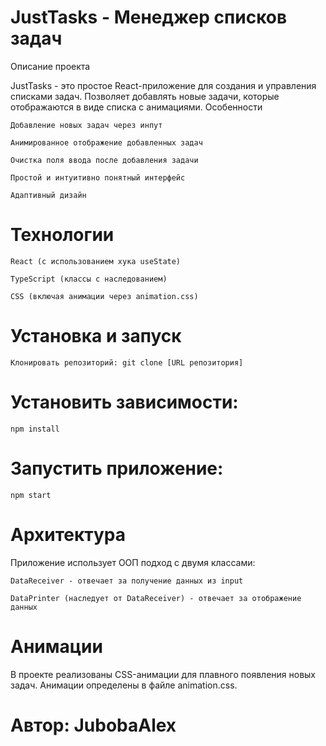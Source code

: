 # JustTasks - Менеджер списков задач
Описание проекта

JustTasks - это простое React-приложение для создания и управления списками задач. Позволяет добавлять новые задачи, которые отображаются в виде списка с анимациями.
Особенности

    Добавление новых задач через инпут

    Анимированное отображение добавленных задач

    Очистка поля ввода после добавления задачи

    Простой и интуитивно понятный интерфейс

    Адаптивный дизайн

# Технологии

    React (с использованием хука useState)

    TypeScript (классы с наследованием)

    CSS (включая анимации через animation.css)

# Установка и запуск

    Клонировать репозиторий: git clone [URL репозитория]

# Установить зависимости:

    npm install

# Запустить приложение:

    npm start

# Архитектура

Приложение использует ООП подход с двумя классами:

    DataReceiver - отвечает за получение данных из input

    DataPrinter (наследует от DataReceiver) - отвечает за отображение данных

# Анимации

В проекте реализованы CSS-анимации для плавного появления новых задач. Анимации определены в файле animation.css.

# Автор: JubobaAlex
